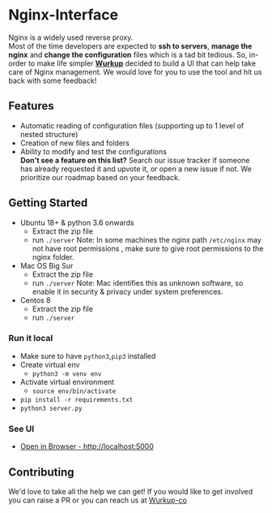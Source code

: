 # Nginx-Interface
Nginx is a widely used reverse proxy.\
Most of the time developers are expected to <b>ssh to servers</b>, <b>manage the nginx</b> and <b>change the configuration</b> files which is a tad bit tedious. So, in-order to make life simpler <b>[Wurkup](https://github.com/wurkup)</b> decided to build a UI that can help take care of Nginx management. We would love for you to use the tool and hit us back with some feedback!

## Features
- Automatic reading of configuration files (supporting up to 1 level of nested structure)
- Creation of new files and folders
- Ability to modify and test the configurations <br>
**Don't see a feature on this list?** Search our issue tracker if someone has already requested it and upvote it, or open a new issue if not. We prioritize our roadmap based on your feedback. 

## Getting Started
- Ubuntu 18+ & python 3.6 onwards
    - Extract the zip file
    - run `./server`
    Note: In some machines the nginx path `/etc/nginx` may not have root permissions , make sure to give root permissions to the nginx folder.
- Mac OS Big Sur
    - Extract the zip file
    - run `./server`
    Note: Mac identifies this as unknown software, so enable it in security & privacy under system preferences.
- Centos 8
    - Extract the zip file
    - run `./server`

### Run it local
- Make sure to have `python3`,`pip3` installed
- Create virtual env 
    - `python3 -m venv env`
- Activate virtual environment
    - `source env/bin/activate`
- `pip install -r requirements.txt`    
- `python3 server.py`

### See UI
- [Open in Browser - http://localhost:5000](http://localhost:5000)

## Contributing
We'd love to take all the help we can get! If you would like to get involved you can raise a PR or you can reach us at [Wurkup-co](https://www.linkedin.com/company/wurkup-co/)